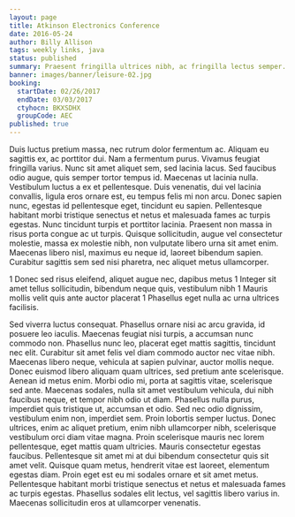 ```yaml
---
layout: page
title: Atkinson Electronics Conference
date: 2016-05-24
author: Billy Allison
tags: weekly links, java
status: published
summary: Praesent fringilla ultrices nibh, ac fringilla lectus semper.
banner: images/banner/leisure-02.jpg
booking:
  startDate: 02/26/2017
  endDate: 03/03/2017
  ctyhocn: BKXSDHX
  groupCode: AEC
published: true
---
```

Duis luctus pretium massa, nec rutrum dolor fermentum ac. Aliquam eu sagittis ex, ac porttitor dui. Nam a fermentum purus. Vivamus feugiat fringilla varius. Nunc sit amet aliquet sem, sed lacinia lacus. Sed faucibus odio augue, quis semper tortor tempus id. Maecenas ut lacinia nulla. Vestibulum luctus a ex et pellentesque. Duis venenatis, dui vel lacinia convallis, ligula eros ornare est, eu tempus felis mi non arcu. Donec sapien nunc, egestas id pellentesque eget, tincidunt eu sapien. Pellentesque habitant morbi tristique senectus et netus et malesuada fames ac turpis egestas. Nunc tincidunt turpis et porttitor lacinia. Praesent non massa in risus porta congue ac ut turpis. Quisque sollicitudin, augue vel consectetur molestie, massa ex molestie nibh, non vulputate libero urna sit amet enim. Maecenas libero nisl, maximus eu neque id, laoreet bibendum sapien. Curabitur sagittis sem sed nisi pharetra, nec aliquet metus ullamcorper.

1 Donec sed risus eleifend, aliquet augue nec, dapibus metus
1 Integer sit amet tellus sollicitudin, bibendum neque quis, vestibulum nibh
1 Mauris mollis velit quis ante auctor placerat
1 Phasellus eget nulla ac urna ultrices facilisis.

Sed viverra luctus consequat. Phasellus ornare nisi ac arcu gravida, id posuere leo iaculis. Maecenas feugiat nisi turpis, a accumsan nunc commodo non. Phasellus nunc leo, placerat eget mattis sagittis, tincidunt nec elit. Curabitur sit amet felis vel diam commodo auctor nec vitae nibh. Maecenas libero neque, vehicula at sapien pulvinar, auctor mollis neque. Donec euismod libero aliquam quam ultrices, sed pretium ante scelerisque. Aenean id metus enim. Morbi odio mi, porta at sagittis vitae, scelerisque sed ante.
Maecenas sodales, nulla sit amet vestibulum vehicula, dui nibh faucibus neque, et tempor nibh odio ut diam. Phasellus nulla purus, imperdiet quis tristique ut, accumsan et odio. Sed nec odio dignissim, vestibulum enim non, imperdiet sem. Proin lobortis semper luctus. Donec ultrices, enim ac aliquet pretium, enim nibh ullamcorper nibh, scelerisque vestibulum orci diam vitae magna. Proin scelerisque mauris nec lorem pellentesque, eget mattis quam ultricies. Mauris consectetur egestas faucibus. Pellentesque sit amet mi at dui bibendum consectetur quis sit amet velit. Quisque quam metus, hendrerit vitae est laoreet, elementum egestas diam. Proin eget est eu mi sodales ornare et sit amet metus. Pellentesque habitant morbi tristique senectus et netus et malesuada fames ac turpis egestas. Phasellus sodales elit lectus, vel sagittis libero varius in. Maecenas sollicitudin eros at ullamcorper venenatis.
